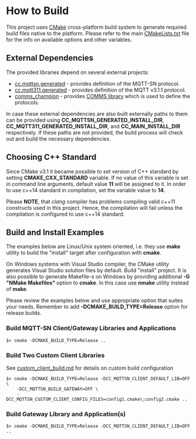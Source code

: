 # How to Build

This project uses [CMake](https://cmake.org) cross-platform build system to
generate required build files native to the platform. Please refer to the 
main [CMakeLists.txt](../CMakeLists.txt) file for the info on available options and 
other variables.

## External Dependencies
The provided libraries depend on several external projects:
- [cc.mqttsn.generated](https://github.com/commschamp/cc.mqttsn.generated) -
  provides definition of the MQTT-SN protocol.
- [cc.mqtt311.generated](https://github.com/commschamp/cc.mqtt311.generated) - 
  provides definition of the MQTT v3.1.1 protocol.
- [comms_champion](https://github.com/commschamp/comms_champion) - 
  provides [COMMS library](https://github.com/commschamp/comms_champion#comms-library)
  which is used to define the protocols.

In case these external dependencies are also built externally paths to them
can be provided using **CC_MQTTSN_GENERATED_INSTALL_DIR**, **CC_MQTT311_GENERATED_INSTALL_DIR**,
and **CC_MAIN_INSTALL_DIR** respectively. If these paths are not provided, the
build process will check out and build the necessary dependencies.


## Choosing C++ Standard

Since CMake v3.1 it became possible to set version of C++ standard by setting
**CMAKE_CXX_STANDARD** variable. If no value of this variable is set in command
line arguments, default value **11** will be assigned to it. In order to use
c++14 standard in compilation, set the variable value to **14**. 

Please **NOTE**, that _clang_ compiler has problems compiling valid c++11 constructs
used in this project. Hence, the compilation will fail unless the compilation is
configured to use c++14 standard.

## Build and Install Examples

The examples below are Linux/Unix system oriented, i.e. they use **make** utility
to build the "install" target after configuration with **cmake**. 

On Windows
systems with Visual Studio compiler, the CMake utility generates Visual Studio
solution files by default. Build "install" project. It is also possible to 
generate Makefile-s on Windows by providing additional **-G "NMake Makefiles"** option
to **cmake**. In this case use **nmake** utility instead of **make**.

Please review the examples below and use appropriate option that suites your
needs. Remember to add **-DCMAKE_BUILD_TYPE=Release** option for release
builds.

### Build MQTT-SN Client/Gateway Libraries and Applications
```
$> cmake -DCMAKE_BUILD_TYPE=Release ..
```

### Build Two Custom Client Libraries
See [custom_client_build.md](custom_client_build.md)
for details on custom build configuration
```
$> cmake -DCMAKE_BUILD_TYPE=Release -DCC_MQTTSN_CLIENT_DEFAULT_LIB=OFF \
    -DCC_MQTTSN_BUILD_GATEWAY=OFF \
    -DCC_MQTTSN_CUSTOM_CLIENT_CONFIG_FILES=config1.cmake\;config2.cmake ..
```

### Build Gateway Library and Application(s)
```
$> cmake -DCMAKE_BUILD_TYPE=Release -DCC_MQTTSN_CLIENT_DEFAULT_LIB=OFF ..
```



